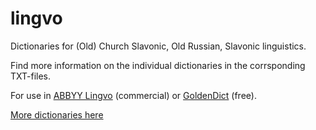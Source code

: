 # lingvo
Dictionaries for (Old) Church Slavonic, Old Russian, Slavonic linguistics.

Find more information on the individual dictionaries in the corrsponding TXT-files.

For use in [ABBYY Lingvo](http://www.abbyy.com/translation_dictionary/) (commercial) or [GoldenDict](http://goldendict.org/) (free).

[More dictionaries here](http://lingvodics.com/dics/search/?s=1&title=&fname=&descr=&creator=podomart&src=&terms=)
